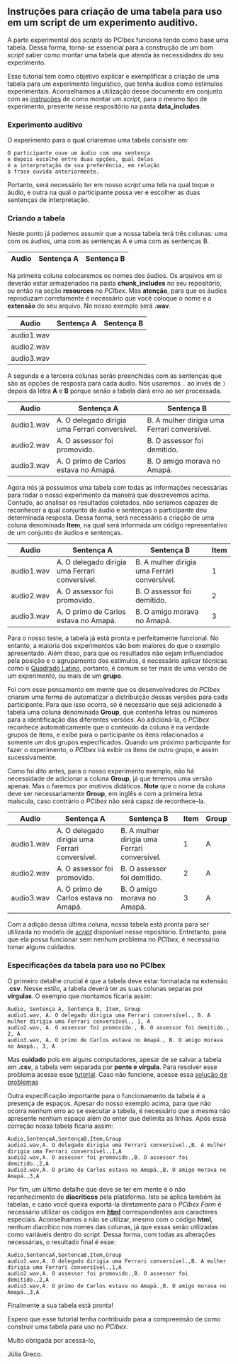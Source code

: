 ## Instruções para criação de uma tabela para uso em um script de um experimento auditivo.

A parte experimental dos *scripts* do PCIbex funciona tendo como base uma tabela. Dessa forma, torna-se essencial para a construção de um bom *script* saber como montar uma tabela que atenda às necessidades do seu experimento. 

Esse tutorial tem como objetivo explicar e exemplificar a criação de uma tabela para um experimento linguístico, que tenha áudios como estímulos experimentais. Aconselhamos a utilização desse documento em conjunto com as [instruções](https://github.com/julia-greco/Minicurso_PCIbex/blob/master/Aula%203/Teste%20Auditivo/Tutorial%20Script.md) de como montar um *script*, para o mesmo tipo de experimento, presente nesse respositório na pasta **data_includes**.

### Experimento auditivo

O experimento para o qual criaremos uma tabela consiste em:
```
O participante ouve um áudio com uma sentença
e depois escolhe entre duas opções, qual delas 
é a interpretação de sua preferência, em relação
à frase ouvida anteriormente.
```
Portanto, será necessário ter em nosso *script* uma tela na qual toque o áudio, e outra na qual o participante possa ver e escolher as duas sentenças de interpretação.

### Criando a tabela

Neste ponto já podemos assumir que a nossa tabela terá três colunas: uma com os áudios, uma com as sentenças A e uma com as sentenças B.

| Audio | Sentença A | Sentença B |
|-------|------------|------------|

Na primeira coluna colocaremos os nomes dos áudios. Os arquivos em si deverão estar armazenados na pasta **chunk_includes** no seu repositório, ou então na seção **resources** no *PCIbex*. Mas **atenção**, para que os áudios reproduzam corretamente é necessário que você coloque o nome e a **extensão** do seu arquivo. No nosso exemplo será **.wav**.

| Audio | Sentença A | Sentença B |
|-------|------------|------------|
| audio1.wav |  |  |
| audio2.wav |  |  |
| audio3.wav |  |  |

A segunda e a terceira colunas serão preenchidas com as sentenças que são as opções de resposta para cada áudio. Nós usaremos `.` ao invés de `)` depois da letra **A** e **B** porque senão a tabela dará erro ao ser processada.

| Audio | Sentença A | Sentença B |
|-------|------------|------------|
| audio1.wav | A. O delegado dirigia uma Ferrari conversível. | B. A mulher dirigia uma Ferrari conversível. |
| audio2.wav | A. O assessor foi promovido. | B. O assessor foi demitido. |
| audio3.wav | A. O primo de Carlos estava no Amapá. | B. O amigo morava no Amapá. |

Agora nós já possuímos uma tabela com todas as informações necessárias para rodar o nosso experimento da maneira que descrevemos acima. Contudo, ao analisar os resultados coletados, não seríamos capazes de reconhecer a qual conjunto de áudio e sentenças o participante deu determinada resposta. Dessa forma, será necessário a criação de uma coluna denominada **Item**, na qual será informada um código representativo de um conjunto de áudios e sentenças.

| Audio | Sentença A | Sentença B | Item |
|-------|------------|------------|------|
| audio1.wav | A. O delegado dirigia uma Ferrari conversível. | B. A mulher dirigia uma Ferrari conversível. | 1 |
| audio2.wav | A. O assessor foi promovido. | B. O assessor foi demitido. | 2 |
| audio3.wav | A. O primo de Carlos estava no Amapá. | B. O amigo morava no Amapá. | 3 |

Para o nosso teste, a tabela já está pronta e perfeitamente funcional. No entanto, a maioria dos experimentos são bem maiores do que o exemplo apresentado. Além disso, para que os resultados não sejam influenciados pela posição e o agrupamento dos estímulos, é necessário aplicar técnicas como o [Quadrado Latino](https://www.ime.unicamp.br/~ftorres/ENSINO/MONOGRAFIAS/Juari1_EA2016.pdf), portanto, é comum se ter mais de uma versão de um experimento, ou mais de um **grupo**.

Foi com esse pensamento em mente que os desenvolvedores do *PCIbex* criaram uma forma de automatizar a distribuição dessas versões para cada participante. Para que isso ocorra, só é necessário que sejá adicionado à tabela uma coluna denominada **Group**, que contenha letras ou números para a identificação das diferentes versões. Ao adicioná-la, o *PCIbex* reconhece automaticamente que o conteúdo da coluna é na verdade grupos de itens, e exibe para o participante os itens relacionados a somente um dos grupos especificados. Quando um próximo participante for fazer o experimento, o *PCIbex* irá exibir os ítens de outro grupo, e assim sucessivamente.

Como foi dito antes, para o nosso experimento exemplo, não há necessidade de adicionar a coluna **Group**, já que teremos uma versão apenas. Mas o faremos por motivos didáticos. **Note** que o nome da coluna deve ser necessariamente **Group**, em inglês e com a primeira letra maíscula, caso contrário o *PCIbex* não será capaz de reconhece-la.

| Audio | Sentença A | Sentença B | Item | Group |
|-------|------------|------------|------|-------|
| audio1.wav | A. O delegado dirigia uma Ferrari conversível. | B. A mulher dirigia uma Ferrari conversível. | 1 | A |
| audio2.wav | A. O assessor foi promovido. | B. O assessor foi demitido. | 2 | A |
| audio3.wav | A. O primo de Carlos estava no Amapá. | B. O amigo morava no Amapá. | 3 | A |

Com a adição dessa última coluna, nossa tabela está pronta para ser utilizada no modelo de [*script*](https://github.com/julia-greco/minicursoPCibex/blob/master/data_includes/script_auditivo.js) disponível nesse repositório. Entretanto, para que ela possa funcionar sem nenhum problema no *PCIbex*, é necessário tomar alguns cuidados.

### Especificações da tabela para uso no PCIbex

O primeiro detalhe crucial é que a tabela deve estar formatada na extensão **.csv**. Nesse estilo, a tabela deverá ter as suas colunas separas por **vírgulas**. O exemplo que montamos ficaria assim:
```
Audio, Sentença A, Sentença B, Item, Group
audio1.wav, A. O delegado dirigia uma Ferrari conversível., B. A mulher dirigia uma Ferrari conversível., 1, A 
audio2.wav, A. O assessor foi promovido., B. O assessor foi demitido., 2, A
audio3.wav, A. O primo de Carlos estava no Amapá., B. O amigo morava no Amapá., 3, A
```
Mas **cuidado** pois em alguns computadores, apesar de se salvar a tabela em **.csv**, a tabela vem separada por **ponto e vírgula**. Para resolver esse problema acesse esse [tutorial](http://ptcomputador.com/Sistemas/windows/220763.html). Caso não funcione, acesse essa [solução de problemas](https://www.clubedohardware.com.br/topic/1024802-como-configurar-delimitador-csv-de-%C2%B4%C2%B4-para-%C2%B4%C2%B4/?do=findComment&comment=5636864)

Outra especificação importante para o funcionamento da tabela é a presença de espaços. Apesar do nosso exemplo acima, para que não ocorra nenhum erro ao se executar a tabela, é necessário que a mesma não apresente nenhum espaço além do enter que delimita as linhas. Após essa correção nossa tabela ficaria assim:
```
Audio,SentençaA,SentençaB,Item,Group
audio1.wav,A. O delegado dirigia uma Ferrari conversível.,B. A mulher dirigia uma Ferrari conversível.,1,A 
audio2.wav,A. O assessor foi promovido.,B. O assessor foi demitido.,2,A
audio3.wav,A. O primo de Carlos estava no Amapá.,B. O amigo morava no Amapá.,3,A
```
Por fim, um último detalhe que deve se ter em mente é o não reconhecimento de **diacríticos** pela plataforma. Isto se aplica também às tabelas, e caso você queira exportá-la diretamente para o *PCIbex Farm* é necessário utilizar os códigos em [**html**](http://www.lsi.usp.br/~help/html/iso.html) correspondentes aos caracteres especiais. Aconselhamos a não se utilizar, mesmo com o código **html**, nenhum diacrítico nos nomes das colunas, já que essas serão utilizadas como variáveis dentro do *script*. Dessa forma, com todas as alterações necessárias, o resultado final é esse:
```
Audio,SentencaA,SentencaB,Item,Group
audio1.wav,A. O delegado dirigia uma Ferrari conversível.,B. A mulher dirigia uma Ferrari conversível.,1,A 
audio2.wav,A. O assessor foi promovido.,B. O assessor foi demitido.,2,A
audio3.wav,A. O primo de Carlos estava no Amapá.,B. O amigo morava no Amapá.,3,A
```

Finalmente a sua tabela está pronta! 

Espero que esse tutorial tenha contribuído para a compreensão de como construir uma tabela para uso no *PCIbex*.

Muito obrigada por acessá-lo,

Júlia Greco.



